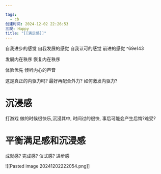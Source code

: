 ```yaml
---

tags:
  - cb
创建时间: 2024-12-02 22:26:53
三观: Happy
title: "[[满足感]]"
---
```

自我进步的感觉
自我发展的感觉
自我认可的感觉
前进的感觉 ^69e143

发展内在秩序
恢复内在秩序



体验优先
倾听内心的声音

这是真正的内驱力吗?  最好再配合外力? 
如何激发内驱力? 

# 沉浸感

打游戏
做的时候很快乐,沉浸其中, 时间过的很快, 事后可能会产生后悔?难受? 


# 平衡满足感和沉浸感


成就感? 完成感? 仪式感? 进步感


![[Pasted image 20241202222054.png]]

